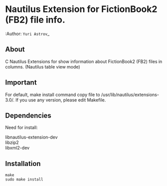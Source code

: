 # Nautilus Extension for FictionBook2 (FB2) file info.

:Author: `Yuri Astrov`_

## About

C Nautilus Extensions for show information about FictionBook2 (FB2) files in columns. (Nautilus table view mode)

## Important

For default, make install command copy file to /usr/lib/nautilus/extensions-3.0/. If
you use any version, please edit Makefile.

## Dependencies

Need for install:

libnautilus-extension-dev  
libzip2  
libxml2-dev

## Installation

    make
    sudo make install
    
